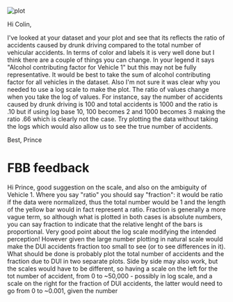 ![plot](andrusplot.png)

Hi Colin,

I've looked at your dataset and your plot and see that its reflects the ratio of accidents caused by drunk driving compared to the total number of vehicular accidents. In terms of color and labels it is very well done but I think there are a couple of things you can change. In your legend it says "Alcohol contributing factor for Vehicle 1" but this may not be fully representative. It would be best to take the sum of alcohol contributing factor for all vehicles in the dataset. Also I'm not sure it was clear why you needed to use a log scale to make the plot. The ratio of values change when you take the log of values. For instance, say the number of accidents caused by drunk driving is 100 and total accidents is 1000 and the ratio is .10 but if using log base 10, 100 becomes 2 and 1000 becomes 3 making the ratio .66 which is clearly not the case. Try plotting the data without taking the logs which would also allow us to see the true number of accidents.

Best,
Prince

# FBB feedback

Hi Prince, good suggestion on the scale, and also on the ambiguity of Vehicle 1. Where you say "ratio" you should say "fraction": it would be ratio if the data were normalized, thus the total number would be 1 and the length of the yellow bar would in fact represent a ratio. Fraction is generally a more vague term, so although what is plotted in both cases is absolute numbers, you can say fraction to indicate that the relative lenght of the bars is proportional. Very good point about the log scale modifying the intended perception! However given the large number plotting in natural scale would make the DUI accidents fraction too small to see (or to see differences in it). What should be done is probably plot the total number of accidents and the fraction due to DUI in two separate plots. Side by side may also work, but the scales would have to be different, so having a scale on the left for the tot number of accident, from 0 to ~50,000 - possibly in log scale, and a scale on the right for the fraction of DUI accidents, the latter would need to go from 0 to ~0.001, given the number

